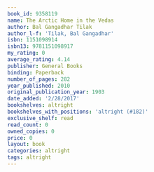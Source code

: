 ```yaml
---
book_id: 9358119
name: The Arctic Home in the Vedas
author: Bal Gangadhar Tilak
author_l-f: 'Tilak, Bal Gangadhar'
isbn: 1151098914
isbn13: 9781151098917
my_rating: 0
average_rating: 4.14
publisher: General Books
binding: Paperback
number_of_pages: 282
year_published: 2010
original_publication_year: 1903
date_added: '2/28/2017'
bookshelves: altright
bookshelves_with_positions: 'altright (#182)'
exclusive_shelf: read
read_count: 0
owned_copies: 0
price: 0
layout: book
categories: altright
tags: altright
---
```

